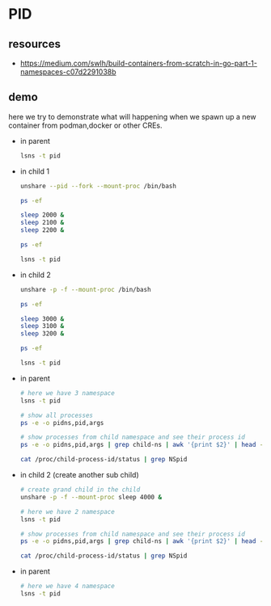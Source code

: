 # PID

## resources

- <https://medium.com/swlh/build-containers-from-scratch-in-go-part-1-namespaces-c07d2291038b>

## demo

here we try to demonstrate what will happening when we spawn up a new container from podman,docker or other CREs.

- in parent

    ``` bash
    lsns -t pid
    ```

- in child 1

    ``` bash
    unshare --pid --fork --mount-proc /bin/bash

    ps -ef

    sleep 2000 &
    sleep 2100 &
    sleep 2200 &

    ps -ef

    lsns -t pid
    ```

- in child 2

    ``` bash
    unshare -p -f --mount-proc /bin/bash

    ps -ef

    sleep 3000 &
    sleep 3100 &
    sleep 3200 &

    ps -ef

    lsns -t pid
    ```

- in parent

    ``` bash
    # here we have 3 namespace
    lsns -t pid

    # show all processes
    ps -e -o pidns,pid,args

    # show processes from child namespace and see their process id
    ps -e -o pidns,pid,args | grep child-ns | awk '{print $2}' | head -4

    cat /proc/child-process-id/status | grep NSpid
    ```

- in child 2 (create another sub child)

    ``` bash
    # create grand child in the child
    unshare -p -f --mount-proc sleep 4000 &

    # here we have 2 namespace
    lsns -t pid

    # show processes from child namespace and see their process id
    ps -e -o pidns,pid,args | grep child-ns | awk '{print $2}' | head -4

    cat /proc/child-process-id/status | grep NSpid
    ```

- in parent

    ``` bash
    # here we have 4 namespace
    lsns -t pid
    ```
